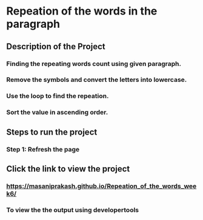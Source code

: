 # Repeation of the words in the paragraph
## Description of the Project
### Finding the repeating words count using given paragraph.
### Remove the symbols and convert the letters into lowercase.
### Use the loop to find the repeation.
### Sort the value in ascending order.
## Steps to run the project
### Step 1: Refresh the page
## Click the link to view the project
### https://masaniprakash.github.io/Repeation_of_the_words_week6/
### To view the the output using developertools 
